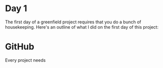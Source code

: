 <!-- vim:fo=tq:tw=0:syntax=off:sw=2:ts=2:
-->

# Day 1

The first day of a greenfield project requires that you do a bunch of housekeeping. Here's an outline of what I did on the first day of this project:

# GitHub

Every project needs
